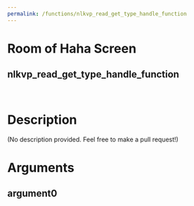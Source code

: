 ```yaml
---
permalink: /functions/nlkvp_read_get_type_handle_function
---
```

# Room of Haha Screen  
## nlkvp_read_get_type_handle_function  
&nbsp;  
# Description  
(No description provided. Feel free to make a pull request!) 
&nbsp;  
# Arguments
## argument0

&nbsp;  



